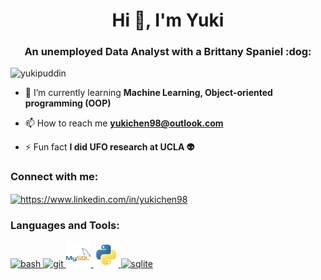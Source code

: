 <h1 align="center">Hi 👋, I'm Yuki</h1>
<h3 align="center">An unemployed Data Analyst with a Brittany Spaniel :dog:</h3>

<p align="left"> <img src="https://komarev.com/ghpvc/?username=yukipuddin&label=Profile%20views&color=ffb6c1&style=flat" alt="yukipuddin" /> </p>

- 🌱 I’m currently learning **Machine Learning, Object-oriented programming (OOP)**

- 📫 How to reach me **yukichen98@outlook.com**

- ⚡ Fun fact **I did UFO research at UCLA :alien:**

<h3 align="left">Connect with me:</h3>
<p align="left">
<a href="https://linkedin.com/in/https://www.linkedin.com/in/yukichen98" target="blank"><img align="center" src="https://raw.githubusercontent.com/rahuldkjain/github-profile-readme-generator/master/src/images/icons/Social/linked-in-alt.svg" alt="https://www.linkedin.com/in/yukichen98" height="30" width="40" /></a>
</p>

<h3 align="left">Languages and Tools:</h3>
<p align="left"> <a href="https://www.gnu.org/software/bash/" target="_blank" rel="noreferrer"> <img src="https://www.vectorlogo.zone/logos/gnu_bash/gnu_bash-icon.svg" alt="bash" width="40" height="40"/> </a> <a href="https://git-scm.com/" target="_blank" rel="noreferrer"> <img src="https://www.vectorlogo.zone/logos/git-scm/git-scm-icon.svg" alt="git" width="40" height="40"/> </a> <a href="https://www.mysql.com/" target="_blank" rel="noreferrer"> <img src="https://raw.githubusercontent.com/devicons/devicon/master/icons/mysql/mysql-original-wordmark.svg" alt="mysql" width="40" height="40"/> </a> <a href="https://www.python.org" target="_blank" rel="noreferrer"> <img src="https://raw.githubusercontent.com/devicons/devicon/master/icons/python/python-original.svg" alt="python" width="40" height="40"/> </a> <a href="https://www.sqlite.org/" target="_blank" rel="noreferrer"> <img src="https://www.vectorlogo.zone/logos/sqlite/sqlite-icon.svg" alt="sqlite" width="40" height="40"/> </a> </p>
